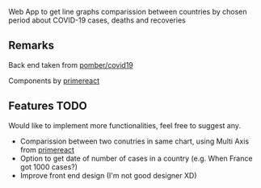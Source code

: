 Web App to get line graphs comparission between countries by chosen period about COVID-19 cases, deaths and recoveries

## Remarks

Back end taken from [pomber/covid19](https://github.com/pomber/covid19)

Components by [primereact](https://www.primefaces.org/primereact)

## Features TODO

Would like to implement more functionalities, feel free to suggest any.

- Comparission between two conutries in same chart, using Multi Axis from [primereact](https://primefaces.org/primereact/showcase/#/linechart)
- Option to get date of number of cases in a country (e.g. When France got 1000 cases?)
- Improve front end design (I'm not good designer XD)
